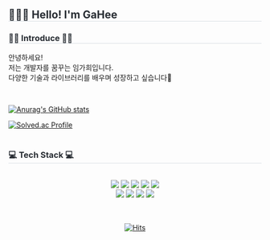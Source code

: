 <h2 style="border-bottom: 1px solid #d8dee4; color: #282d33;"> 👩🏻‍💻 Hello! I'm GaHee </h2>

<h3 style="border-bottom: 1px solid #d8dee4; color: #282d33;"> 🖐🏻 Introduce 🖐🏻 </h3>
 <div>
   <p>
  안녕하세요!<br/>
  저는 개발자를 꿈꾸는 임가희입니다.<br/>
  다양한 기술과 라이브러리를 배우며 성장하고 싶습니다🌱
   </p> <br/>
   <!-- [![Top Langs](https://github-readme-stats.vercel.app/api/top-langs/?username=gaaahee&layout=compact)](https://github.com/gaaahee/github-readme-stats) -->
   
   [![Anurag's GitHub stats](https://github-readme-stats.vercel.app/api?username=gaaahee)](https://github.com/anuraghazra/github-readme-stats)
  
   [![Solved.ac Profile](http://mazassumnida.wtf/api/generate_badge?boj=lgh4155)](https://solved.ac/lgh4155)
   <br/><br>
 </div>

<h3 style="border-bottom: 1px solid #d8dee4; color: #282d33;"> 💻 Tech Stack 💻 </h3> <br/>

<div style="margin: 0 auto;" align= "center">
  <img src="https://img.shields.io/badge/C++-00599C?style=flat-square&logo=C%2B%2B&logoColor=white">
  <img src="https://img.shields.io/badge/Eslint-4B32C3?style=flat-square&logo=Eslint&logoColor=white">
  <img src="https://img.shields.io/badge/Git-F05032?style=flat-square&logo=Git&logoColor=white">
  <img src="https://img.shields.io/badge/Github-181717?style=flat-square&logo=Github&logoColor=white">
  <img src="https://img.shields.io/badge/Javascript-F7DF1E?style=flat-square&logo=Javascript&logoColor=white">
  <br/><img src="https://img.shields.io/badge/React-61DAFB?style=flat-square&logo=React&logoColor=white">
  <img src="https://img.shields.io/badge/React Query-FF4154?style=flat-square&logo=React Query&logoColor=white">
  <img src="https://img.shields.io/badge/Sass-CC6699?style=flat-square&logo=Sass&logoColor=white">
  <img src="https://img.shields.io/badge/CSS3-1572B6?style=flat-square&logo=CSS3&logoColor=white">
  
  <br/><br/>
  [![Hits](https://hits.seeyoufarm.com/api/count/incr/badge.svg?url=https%3A%2F%2Fgithub.com%2Fgaaahee%2Fhit-counter&count_bg=%23CCB5FF&title_bg=%23555555&icon=&icon_color=%23E7E7E7&title=VISIT&edge_flat=false)](https://hits.seeyoufarm.com)
</div>
